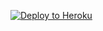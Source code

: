 [![Deploy to Heroku](https://www.herokucdn.com/deploy/button.svg)](https://heroku.com/deploy?template=https://github.com/dengertheguy/secretriptide)


